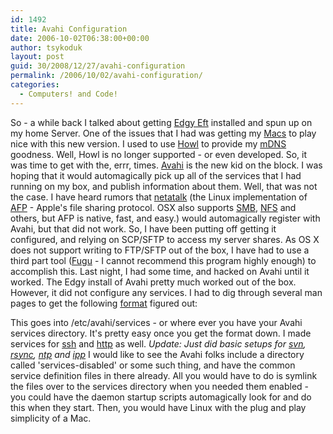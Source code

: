 ```yaml
---
id: 1492
title: Avahi Configuration
date: 2006-10-02T06:38:00+00:00
author: tsykoduk
layout: post
guid: 30/2008/12/27/avahi-configuration
permalink: /2006/10/02/avahi-configuration/
categories:
  - Computers! and Code!
---
```

So - a while back I talked about getting <a href="https://wiki.ubuntu.com/EdgyEft">Edgy Eft</a> installed and spun up on my home Server. One of the issues that I had was getting my <a href="http://www.apple.com">Macs</a> to play nice with this new version. I used to use <a href="http://www.porchdogsoft.com/products/howl/GettingStarted.html">Howl</a> to provide my <a href="http://www.multicastdns.org/">mDNS</a> goodness. Well, Howl is no longer supported - or even developed. So, it was time to get with the, errr, times.
<a href="http://avahi.org/">Avahi</a> is the new kid on the block. I was hoping that it would automagically pick up all of the services that I had running on my box, and publish information about them. Well, that was not the case. I have heard rumors that <a href="http://netatalk.sourceforge.net/">netatalk</a> (the Linux implementation of <a href="http://en.wikipedia.org/wiki/Apple_Filing_Protocol"><span class="caps">AFP</span></a> - Apple's file sharing protocol. <span class="caps">OSX</span> also supports <a href="http://en.wikipedia.org/wiki/Server_Message_Block"><span class="caps">SMB</span></a>, <a href="http://en.wikipedia.org/wiki/Network_File_System"><span class="caps">NFS</span></a> and others, but <span class="caps">AFP</span> is native, fast, and easy.) would automagically register with Avahi, but that did not work.
So, I have been putting off getting it configured, and relying on <span class="caps">SCP</span>/SFTP to access my server shares. As <span class="caps">OS X</span> does not support writing to <span class="caps">FTP</span>/SFTP out of the box, I have had to use a third part tool (<a href="http://rsug.itd.umich.edu/software/fugu/">Fugu</a> - I cannot recommend this program highly enough) to accomplish this. Last night, I had some time, and hacked on Avahi until it worked.
The Edgy install of Avahi pretty much worked out of the box. However, it did not configure any services. I had to dig through several man pages to get the following <a href="https://greg.nokes.name/assets/2006/10/5/afpd.service">format</a> figured out:
<script src="http://gist.github.com/644287.js?file=Avhai_Service.xml"></script>
This goes into /etc/avahi/services - or where ever you have your Avahi services directory. It's pretty easy once you get the format down. I made services for <a href="https://greg.nokes.name/assets/2006/10/5/sshd.service">ssh</a> and <a href="https://greg.nokes.name/assets/2006/10/5/httpd.service">http</a> as well.
<em>Update: Just did basic setups for <a href="https://greg.nokes.name/assets/2006/10/6/svn.service">svn</a>, <a href="https://greg.nokes.name/assets/2006/10/6/rsync.service">rsync</a>, <a href="https://greg.nokes.name/assets/2006/10/6/ntp.service">ntp</a> and <a href="https://greg.nokes.name/assets/2006/10/6/ipp.service">ipp</a></em>
I would like to see the Avahi folks include a directory called 'services-disabled' or some such thing, and have the common service definition files in there already. All you would have to do is symlink the files over to the services directory when you needed them enabled - you could have the daemon startup scripts automagically look for and do this when they start.
Then, you would have Linux with the plug and play simplicity of a Mac.